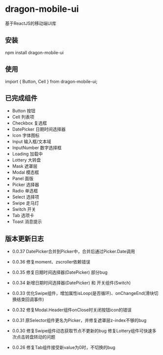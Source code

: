 # dragon-mobile-ui
  基于ReactJS的移动端UI库
  
## 安装
  npm install dragon-mobile-ui
  
## 使用
  import { Button, Cell } from dragon-mobile-ui;

## 已完成组件
- Button 按钮
- Cell 列表项
- Checkbox 复选框
- DatePicker 日期时间选择器
- Icon 字体图标
- Input 输入框/文本域
- InputNumber 数字选择框
- Loading 加载中
- Lottery 大转盘
- Mask 遮罩层
- Modal 模态框
- Panel 面版
- Picker 选择器
- Radio 单选框
- Select 选择项
- Swipe 走马灯
- Switch 开关
- Tab 选项卡
- Toast 消息提示

## 版本更新日志

- 0.0.37
  DatePicker合并到Picker中，合并后通过Picker.Date调用

- 0.0.36
  修复moment、zscroller依赖错误

- 0.0.35
  修复日期时间选择器(DatePicker) 部分bug

- 0.0.34
  新增日期时间选择器(DatePicker) 和 开关组件(Switch)

- 0.0.33
  优化Swipe组件，增加属性isLoop(是否循环)、onChangeEnd(滑块切换结束回调事件)

- 0.0.32
  修复Modal.Header组件onClose时关闭按钮icon的错误

- 0.0.31
  原Selector组件更名为Picker，并修复遮罩层z-index不够的bug

- 0.0.30
  修复Swipe组件动态获取节点不更新的bug
  修复Lottery组件可快速多次点击转盘转动的问题
  
- 0.0.26
  修复Tab组件接受新value为0时，不切换的bug

